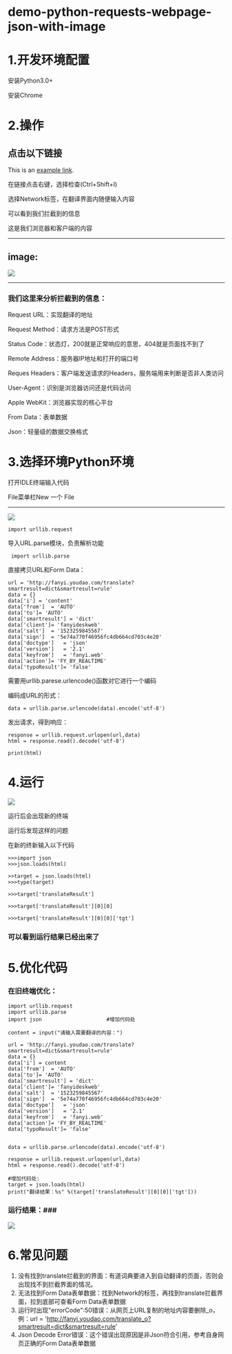 # demo-python-requests-webpage-json-with-image #
# 1.开发环境配置 #
安装Python3.0+

安装Chrome

# 2.操作 #
## 点击以下链接 ##

This is an [example link](http://fanyi.youdao.com/?keyfrom=dict2.top).

在链接点击右键，选择检查(Ctrl+Shift+I)

选择Network标签，在翻译界面内随便输入内容

可以看到我们拦截到的信息

这是我们浏览器和客户端的内容
	
****
## image: ##
![](https://i.imgur.com/XUdv3Rp.png)
****
### 我们这里来分析拦截到的信息： ###

Request URL：实现翻译的地址

Request Method：请求方法是POST形式

Status Code：状态灯，200就是正常响应的意思，404就是页面找不到了

Remote Address：服务器IP地址和打开的端口号

Reques Headers：客户端发送请求的Headers，服务端用来判断是否非人类访问

User-Agent：识别是浏览器访问还是代码访问

Apple WebKit：浏览器实现的核心平台

From Data：表单数据

Json：轻量级的数据交换格式



# 3.选择环境Python环境 #
打开IDLE终端输入代码

File菜单栏New 一个 File

****
![](https://i.imgur.com/smKt3w1.png)

    import urllib.request
导入URL.parse模块，负责解析功能

     import urllib.parse


直接拷贝URL和Form Data：

    url = 'http://fanyi.youdao.com/translate?smartresult=dict&smartresult=rule'
    data = {}
    data['i'] = 'content'
    data['from']  = 'AUTO'
    data['to']= 'AUTO'
    data['smartresult'] = 'dict'
    data['client']= 'fanyideskweb'
    data['salt']  = '1523259845567'
    data['sign']  = '5e74a770f46956fc4db664cd703c4e20'
    data['doctype']   = 'json'
    data['version']   = '2.1'
    data['keyfrom']   = 'fanyi.web'
    data['action']= 'FY_BY_REALTIME'
    data['typoResult']= 'false'

需要用urllib.parese.urlencode()函数对它进行一个编码

编码成URL的形式：

  `data = urllib.parse.urlencode(data).encode('utf-8')`

发出请求，得到响应：

    response = urllib.request.urlopen(url,data)
    html = response.read().decode('utf-8')

    print(html)

# 4.运行 #

![](https://i.imgur.com/bdMsn9K.png)

运行后会出现新的终端

运行后发现这样的问题

在新的终新输入以下代码

    >>>import json
    >>>json.loads(html)
	
	>>target = json.loads(html)
	>>>type(target)

	>>>target['translateResult']

	>>>target['translateResult'][0][0]

	>>>target['translateResult'][0][0]['tgt']

### 可以看到运行结果已经出来了 ###

# 5.优化代码 #
### 在旧终端优化： ###
    import urllib.request
    import urllib.parse
    import json 					#增加代码处
    
    content = input("请输入需要翻译的内容：")
    
    url = 'http://fanyi.youdao.com/translate?smartresult=dict&smartresult=rule'
    data = {}
    data['i'] = content
    data['from']  = 'AUTO'
    data['to']= 'AUTO'
    data['smartresult'] = 'dict'
    data['client']= 'fanyideskweb'
    data['salt']  = '1523259845567'
    data['sign']  = '5e74a770f46956fc4db664cd703c4e20'
    data['doctype']   = 'json'
    data['version']   = '2.1'
    data['keyfrom']   = 'fanyi.web'
    data['action']= 'FY_BY_REALTIME'
    data['typoResult']= 'false'
    
    
    data = urllib.parse.urlencode(data).encode('utf-8')
    
    response = urllib.request.urlopen(url,data)
    html = response.read().decode('utf-8')
    
	#增加代码处:
    target = json.loads(html)
    print("翻译结果：%s" %(target['translateResult'][0][0]['tgt']))		

### 运行结果：###

![](https://i.imgur.com/DJ9g5at.png)

# 6.常见问题 #
1. 没有找到translate拦截到的界面：有道词典要进入到自动翻译的页面，否则会出现找不到拦截界面的情况。
2. 无法找到Form Data表单数据：找到Network的标签，再找到translate拦截界面，拉到底部可查看Form Data表单数据
3. 运行时出现"errorCode":50错误：从网页上URL复制的地址内容要删除_o，例：url = 'http://fanyi.youdao.com/translate_o?smartresult=dict&smartresult=rule'
4. Json Decode Error错误：这个错误出现原因是非Json符合引用，参考自身网页正确的Form Data表单数据

